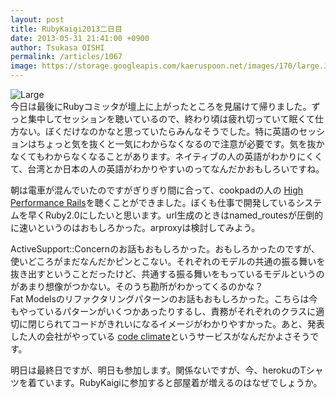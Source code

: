 ```yaml
---
layout: post
title: RubyKaigi2013二日目
date: 2013-05-31 21:41:00 +0900
author: Tsukasa OISHI
permalink: /articles/1067
image: https://storage.googleapis.com/kaeruspoon.net/images/170/large.JPG?1370004100
---
```



![Large](https://storage.googleapis.com/kaeruspoon.net/images/170/large.JPG?1370004100)  
今日は最後にRubyコミッタが壇上に上がったところを見届けて帰りました。ずっと集中してセッションを聴いているので、終わり頃は疲れ切っていて眠くて仕方ない。ぼくだけなのかなと思っていたらみんなそうでした。特に英語のセッションはちょっと気を抜くと一気にわからなくなるので注意が必要です。気を抜かなくてもわからなくなることがあります。ネイティブの人の英語がわかりにくくて、台湾とか日本の人の英語がわかりやすいのってなんだかおもしろいですね。  

朝は電車が混んでいたのですがぎりぎり間に合って、cookpadの人の [High Performance Rails](http://rubykaigi.org/2013/talk/S76)を聴くことができました。ぼくも仕事で開発しているシステムを早くRuby2.0にしたいと思います。url生成のときはnamed\_routesが圧倒的に速いというのはおもしろかった。arproxyは検討してみよう。  

ActiveSupport::Concernのお話もおもしろかった。おもしろかったのですが、使いどころがまだなんだかピンとこない。それぞれのモデルの共通の振る舞いを抜き出すということだったけど、共通する振る舞いをもっているモデルというのがあまり想像がつかない。そのうち勘所がわかってくるのかな？  
Fat Modelsのリファクタリングパターンのお話もおもしろかった。こちらは今もやっているパターンがいくつかあったりするし、責務がそれぞれのクラスに適切に閉じられてコードがきれいになるイメージがわかりやすかった。あと、発表した人の会社がやっている [code climate](https://codeclimate.com/)というサービスがなんだかよさそうです。  

明日は最終日ですが、明日も参加します。関係ないですが、今、herokuのTシャツを着ています。RubyKaigiに参加すると部屋着が増えるのはなぜでしょうか。  

